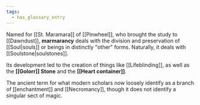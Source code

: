```yaml
---
tags:
  - has_glossary_entry
---
```


Named for [[St. Maramara]] of [[Pinwheel]], who brought the study to [[Dawndust]], **marmarancy** deals with the division and preservation of [[Soul|souls]] or beings in distinctly "other" forms. Naturally, it deals with [[Soulstone|soulstones]]. 

Its development led to the creation of things like [[Lifeblinding]], as well as the **[[Golorr]] Stone** and the **[[Heart container]]**.

The ancient term for what modern scholars now loosely identify as a branch of [[enchantment]] and [[Necromancy]], though it does not identify a singular sect of magic.